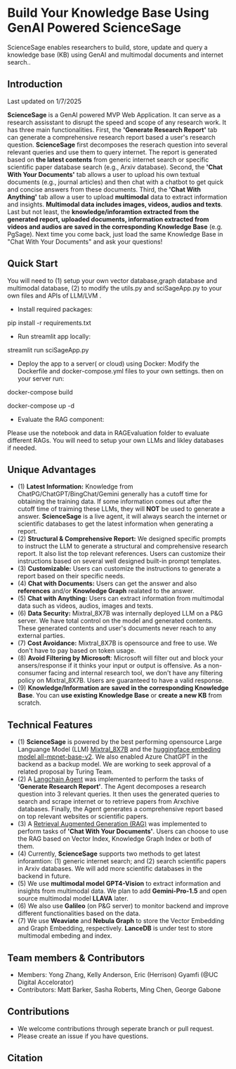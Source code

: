 # Build Your Knowledge Base Using GenAI Powered ScienceSage
ScienceSage enables researchers to build, store, update and query a knowledge base (KB) using GenAI and multimodal documents and internet search..

## Introduction

Last updated on 1/7/2025

**ScienceSage** is a GenAI powered MVP Web Application. It can serve as a research assisstant to disrupt the speed and scope of
any research work. It has three main functionalities. First, the **'Generate Research Report'** tab can generate a comprehensive research 
report based a user's research question. **ScienceSage** first decomposes the reserach question into several relevant queries and use them to query 
internet. The report is generated based on **the latest contents** from generic internet search or specific scientific paper 
database search (e.g., Arxiv database). Second, the **'Chat With Your Documents'** tab allows a user to upload his own textual documents (e.g., 
journal articles) and then chat with a chatbot to get quick and concise answers from these documents. Third, the **'Chat With Anything'** tab allow a user to 
upload **multimodal** data to extract information and insights. **Multimodal data includes images, videos, audios and texts**. Last but not least, 
the **knowledge/inforamtion extracted from the generated report, uploaded documents, information extracted from videos and audios are saved in the corresponding Knowledge Base** (e.g. PgSage). 
Next time you come back, just load the same Knowledge Base in "Chat With Your Documents" and ask your questions!

## Quick Start
You will need to (1) setup your own vector database,graph database and multimodal database, (2) to modify the utils.py and sciSageApp.py to your own files and APIs of LLM/LVM . 
- Install required packages:

pip install -r requirements.txt

- Run streamlit app locally:

streamlit run sciSageApp.py

- Deploy the app to a server( or cloud) using Docker:
Modify the Dockerfile and docker-compose.yml files to your own settings. then on your server run:

docker-compose build

docker-compose up -d

- Evaluate the RAG component:

Please use the notebook and data in RAGEvaluation folder to evaluate different RAGs. You will need to setup your own LLMs and likley databases if needed.

## Unique Advantages 
- (1) **Latest Information:** Knowledge from ChatPG/ChatGPT/BingChat/Gemini generally has a cutoff time for obtaining the training data. If some information comes out after 
    the cutoff time of traiming these LLMs, they will **NOT** be used to generate a answer. **ScienceSage** is a live agent, it will always search the internet 
    or scientific databases to get the latest information when generating a report.
- (2) **Structural & Comprehensive Report:** We designed specific prompts to instruct the LLM to generate a structural and comprehensive research report. 
    It also list the top relevant references. Users can customize their instructions based on several well designed built-in prompt templates.
- (3) **Customizable:** Users can customize the instructions to generate a report based on their specific needs.
- (4) **Chat with Documents:** Users can get the answer and also **references** and/or **Knowledge Graph** realated to the answer.
- (5) **Chat with Anything:** Users can extract information from multimodal data such as videos, audios, images and texts.  
- (6) **Data Security:** Mixtral_8X7B was internally deployed LLM on a P&G server. We have total control on the model and generated contents. 
    These generated contents and user's documents never reach to any external parties. 
- (7) **Cost Avoidance:** Mixtral_8X7B is opensource and free to use. We don't have to pay based on token usage. 
- (8) **Avoid Filtering by Microsoft**: Microsoft will filter out and block your ansers/response if it thinks your input or output is offensive. 
    As a non-consumer facing and internal research tool, we don't have any filtering policy on Mixtral_8X7B. Users are guaranteed to have a valid response.  
- (9) **Knowledge/Information are saved in the corresponding Knowledge Base**. You can **use existing Knowledge Base** or **create a new KB** from scratch. 


## Technical Features
- (1) **ScienceSage** is powered by the best performing opensource Large Languange Model (LLM) [Mixtral_8X7B](https://mistral.ai/news/mixtral-of-experts/) 
    and the [huggingface embeding model all-mpnet-base-v2](https://huggingface.co/sentence-transformers/all-mpnet-base-v2).
        We also enabled Azure ChatGPT in the backend as a backup model. We are working to seek approval of a related proposal by Turing Team.   
- (2) A [Langchain Agent](https://python.langchain.com/docs/modules/agents/) was implemented to perform the tasks of **'Generate Research Report'**. 
        The Agent decomposes a research question into 3 relevant queries. It then uses the generated queries to search and scrape internet or to retrieve papers from Arxchive databases. 
        Finally, the Agent generates a comprehensive report based on top relevant websites or scientific papers.    
- (3) A [Retrieval Augmented Generation (RAG)](https://docs.llamaindex.ai/en/stable/getting_started/concepts.html) was implemented to 
        perform tasks of **'Chat With Your Documents'**. Users can choose to use the RAG based on Vector Index, Knowledge Graph Index or both of them.
- (4) Currently, **ScienceSage** supports two methods to get latest inforamtion: (1) generic internet search; and (2) search scientific papers in Arxiv databases. 
        We will add more scientific databases in the backend in future. 
- (5) We use **multimodal model GPT4-Vision** to extract information and insights from multimodal data. We plan to add **Gemini-Pro-1.5** and open source multimodal model **LLAVA** later.
- (6) We also use **Galileo** (on P&G server) to monitor backend and improve different functionalities based on the data. 
- (7) We use **Weaviate** and **Nebula Graph** to store the Vector Embedding and Graph Embedding, respectively. **LanceDB** is under test to store multimodal embeding and index.

## Team members & Contributors
- Members: Yong Zhang, Kelly Anderson, Eric (Herrison) Gyamfi (@UC Digital Accelorator)
- Contributors: Matt Barker, Sasha Roberts, Ming Chen, George Gabone 

## Contributions
- We welcome contributions through seperate branch or pull request.
- Please create an issue if you have questions.

## Citation